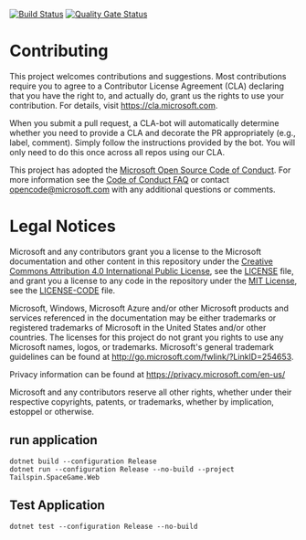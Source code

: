 [![Build Status](https://dorn.visualstudio.com/Space%20Game%20-%20web%20-%20Pipeline/_apis/build/status/SvendDorn.mslearn-tailspin-spacegame-web?branchName=master)](https://dorn.visualstudio.com/Space%20Game%20-%20web%20-%20Pipeline/_build/latest?definitionId=32&branchName=master)
[![Quality Gate Status](https://sonarcloud.io/api/project_badges/measure?project=SvendDorn_mslearn-tailspin-spacegame-web&metric=alert_status)](https://sonarcloud.io/dashboard?id=SvendDorn_mslearn-tailspin-spacegame-web)
# Contributing

This project welcomes contributions and suggestions.  Most contributions require you to agree to a
Contributor License Agreement (CLA) declaring that you have the right to, and actually do, grant us
the rights to use your contribution. For details, visit https://cla.microsoft.com.

When you submit a pull request, a CLA-bot will automatically determine whether you need to provide
a CLA and decorate the PR appropriately (e.g., label, comment). Simply follow the instructions
provided by the bot. You will only need to do this once across all repos using our CLA.

This project has adopted the [Microsoft Open Source Code of Conduct](https://opensource.microsoft.com/codeofconduct/).
For more information see the [Code of Conduct FAQ](https://opensource.microsoft.com/codeofconduct/faq/) or
contact [opencode@microsoft.com](mailto:opencode@microsoft.com) with any additional questions or comments.

# Legal Notices

Microsoft and any contributors grant you a license to the Microsoft documentation and other content
in this repository under the [Creative Commons Attribution 4.0 International Public License](https://creativecommons.org/licenses/by/4.0/legalcode),
see the [LICENSE](LICENSE) file, and grant you a license to any code in the repository under the [MIT License](https://opensource.org/licenses/MIT), see the
[LICENSE-CODE](LICENSE-CODE) file.

Microsoft, Windows, Microsoft Azure and/or other Microsoft products and services referenced in the documentation
may be either trademarks or registered trademarks of Microsoft in the United States and/or other countries.
The licenses for this project do not grant you rights to use any Microsoft names, logos, or trademarks.
Microsoft's general trademark guidelines can be found at http://go.microsoft.com/fwlink/?LinkID=254653.

Privacy information can be found at https://privacy.microsoft.com/en-us/

Microsoft and any contributors reserve all other rights, whether under their respective copyrights, patents,
or trademarks, whether by implication, estoppel or otherwise.

## run application
```
dotnet build --configuration Release
dotnet run --configuration Release --no-build --project Tailspin.SpaceGame.Web
```

## Test Application
```
dotnet test --configuration Release --no-build
```